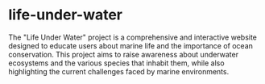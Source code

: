 # life-under-water
The "Life Under Water" project is a comprehensive and interactive website designed to educate users about marine life and the importance of ocean conservation. This project aims to raise awareness about underwater ecosystems and the various species that inhabit them, while also highlighting the current challenges faced by marine environments.
